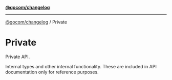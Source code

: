 [**@gocom/changelog**](../README.md)

***

[@gocom/changelog](../README.md) / Private

# Private

Private API.

Internal types and other internal functionality. These are included in API documentation only for reference
purposes.
